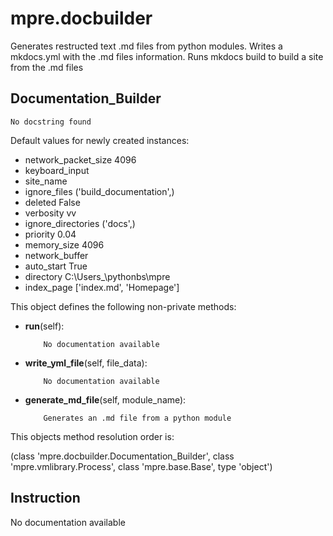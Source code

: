 mpre.docbuilder
========
Generates restructed text .md files from python modules.
   Writes a mkdocs.yml with the .md files information.
   Runs mkdocs build to build a site from the .md files


Documentation_Builder
--------
	No docstring found

Default values for newly created instances:

- network_packet_size      4096
- keyboard_input           
- site_name                
- ignore_files             ('build_documentation',)
- deleted                  False
- verbosity                vv
- ignore_directories       ('docs',)
- priority                 0.04
- memory_size              4096
- network_buffer           
- auto_start               True
- directory                C:\Users\_\pythonbs\mpre
- index_page               ['index.md', 'Homepage']

This object defines the following non-private methods:


- **run**(self):

		  No documentation available



- **write_yml_file**(self, file_data):

		  No documentation available



- **generate_md_file**(self, module_name):

		  Generates an .md file from a python module


This objects method resolution order is:

(class 'mpre.docbuilder.Documentation_Builder', class 'mpre.vmlibrary.Process', class 'mpre.base.Base', type 'object')


Instruction
--------
No documentation available